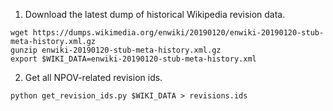 
1. Download the latest dump of historical Wikipedia revision data.
```
wget https://dumps.wikimedia.org/enwiki/20190120/enwiki-20190120-stub-meta-history.xml.gz
gunzip enwiki-20190120-stub-meta-history.xml.gz
export $WIKI_DATA=enwiki-20190120-stub-meta-history.xml
```

2. Get all NPOV-related revision ids.
```
python get_revision_ids.py $WIKI_DATA > revisions.ids
```